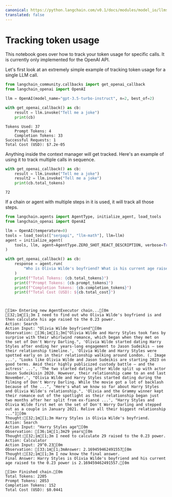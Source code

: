 ```yaml
---
canonical: https://python.langchain.com/v0.1/docs/modules/model_io/llms/token_usage_tracking
translated: false
---
```


# Tracking token usage

This notebook goes over how to track your token usage for specific calls. It is currently only implemented for the OpenAI API.

Let's first look at an extremely simple example of tracking token usage for a single LLM call.

```python
from langchain_community.callbacks import get_openai_callback
from langchain_openai import OpenAI
```

```python
llm = OpenAI(model_name="gpt-3.5-turbo-instruct", n=2, best_of=2)
```

```python
with get_openai_callback() as cb:
    result = llm.invoke("Tell me a joke")
    print(cb)
```

```output
Tokens Used: 37
	Prompt Tokens: 4
	Completion Tokens: 33
Successful Requests: 1
Total Cost (USD): $7.2e-05
```

Anything inside the context manager will get tracked. Here's an example of using it to track multiple calls in sequence.

```python
with get_openai_callback() as cb:
    result = llm.invoke("Tell me a joke")
    result2 = llm.invoke("Tell me a joke")
    print(cb.total_tokens)
```

```output
72
```

If a chain or agent with multiple steps in it is used, it will track all those steps.

```python
from langchain.agents import AgentType, initialize_agent, load_tools
from langchain_openai import OpenAI

llm = OpenAI(temperature=0)
tools = load_tools(["serpapi", "llm-math"], llm=llm)
agent = initialize_agent(
    tools, llm, agent=AgentType.ZERO_SHOT_REACT_DESCRIPTION, verbose=True
)
```

```python
with get_openai_callback() as cb:
    response = agent.run(
        "Who is Olivia Wilde's boyfriend? What is his current age raised to the 0.23 power?"
    )
    print(f"Total Tokens: {cb.total_tokens}")
    print(f"Prompt Tokens: {cb.prompt_tokens}")
    print(f"Completion Tokens: {cb.completion_tokens}")
    print(f"Total Cost (USD): ${cb.total_cost}")
```

```output


[1m> Entering new AgentExecutor chain...[0m
[32;1m[1;3m I need to find out who Olivia Wilde's boyfriend is and then calculate his age raised to the 0.23 power.
Action: Search
Action Input: "Olivia Wilde boyfriend"[0m
Observation: [36;1m[1;3m["Olivia Wilde and Harry Styles took fans by surprise with their whirlwind romance, which began when they met on the set of Don't Worry Darling.", 'Olivia Wilde started dating Harry Styles after ending her years-long engagement to Jason Sudeikis — see their relationship timeline.', 'Olivia Wilde and Harry Styles were spotted early on in their relationship walking around London. (. Image ...', "Looks like Olivia Wilde and Jason Sudeikis are starting 2023 on good terms. Amid their highly publicized custody battle – and the actress' ...", 'The two started dating after Wilde split up with actor Jason Sudeikisin 2020. However, their relationship came to an end last November.', "Olivia Wilde and Harry Styles started dating during the filming of Don't Worry Darling. While the movie got a lot of backlash because of the ...", "Here's what we know so far about Harry Styles and Olivia Wilde's relationship.", 'Olivia and the Grammy winner kept their romance out of the spotlight as their relationship began just two months after her split from ex-fiancé ...', "Harry Styles and Olivia Wilde first met on the set of Don't Worry Darling and stepped out as a couple in January 2021. Relive all their biggest relationship ..."][0m
Thought:[32;1m[1;3m Harry Styles is Olivia Wilde's boyfriend.
Action: Search
Action Input: "Harry Styles age"[0m
Observation: [36;1m[1;3m29 years[0m
Thought:[32;1m[1;3m I need to calculate 29 raised to the 0.23 power.
Action: Calculator
Action Input: 29^0.23[0m
Observation: [33;1m[1;3mAnswer: 2.169459462491557[0m
Thought:[32;1m[1;3m I now know the final answer.
Final Answer: Harry Styles is Olivia Wilde's boyfriend and his current age raised to the 0.23 power is 2.169459462491557.[0m

[1m> Finished chain.[0m
Total Tokens: 2205
Prompt Tokens: 2053
Completion Tokens: 152
Total Cost (USD): $0.0441
```